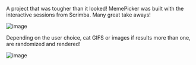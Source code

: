 A project that was tougher than it looked! MemePicker was built with the interactive sessions from Scrimba. Many great take aways!

![image](https://github.com/user-attachments/assets/287ec2e1-eccc-4816-9efd-42da554ef580)

Depending on the user choice, cat GIFS or images if results more than one, are randomized and rendered!

![image](https://github.com/user-attachments/assets/465b1a2b-d2c8-4deb-9907-667eed6fa613)

